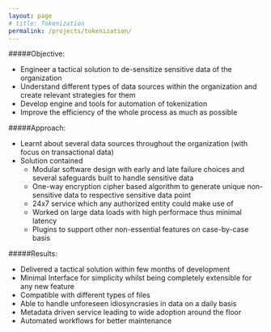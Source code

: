 ```yaml
---
layout: page
# title: Tokenization
permalink: /projects/tokenization/
---
```


#####Objective:
  - Engineer a tactical solution to de-sensitize sensitive data of the organization
  - Understand different types of data sources within the organization and create relevant strategies for them
  - Develop engine and tools for automation of tokenization
  - Improve the efficiency of the whole process as much as possible

#####Approach:
  - Learnt about several data sources throughout the organization (with focus on transactional data)
  - Solution contained 
	- Modular software design with early and late failure choices and several safeguards built to handle sensitive data
  	- One-way encryption cipher based algorithm to generate unique non-sensitive data to respective sensitive data point
	- 24x7 service which any authorized entity could make use of
	- Worked on large data loads with high performace thus minimal latency
	- Plugins to support other non-essential features on case-by-case basis

#####Results:
  - Delivered a tactical solution within few months of development
  - Minimal Interface for simplicity whilst being completely extensible for any new feature
  - Compatible with different types of files
  - Able to handle unforeseen idiosyncrasies in data on a daily basis
  - Metadata driven service leading to wide adoption around the floor
  - Automated workflows for better maintenance


